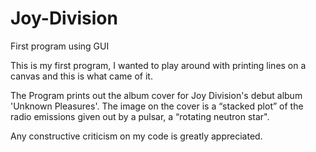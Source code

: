 # Joy-Division
First program using GUI

This is my first program, I wanted to play around with printing lines on a canvas and this is what came of it.

The Program prints out the album cover for Joy Division's debut album 'Unknown Pleasures'. The image on the cover is a “stacked plot” of the radio emissions given out by a pulsar, a “rotating neutron star".

Any constructive criticism on my code is greatly appreciated. 

